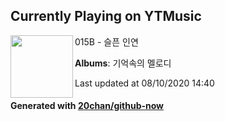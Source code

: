 ## Currently Playing on YTMusic

[<img align="left" width="100" src="https://lh3.googleusercontent.com/R29yQZuCaK2TZDkeZhiEekqcCSyZN58k3bY7-tcKjaUhAqMdXtPUPQAOcX4FBeLL1SqZy9AOsHHZhmfG">](https://music.youtube.com/channel/UC_8W0BtpDDAufJdDpjq4OOQ)

015B - 슬픈 인연

**Albums**: 기억속의 멜로디

Last updated at 08/10/2020 14:40

#### Generated with [20chan/github-now](https://github.com/20chan/github-now)


<!--
**20chan/20chan** is a ✨ _special_ ✨ repository because its `README.md` (this file) appears on your GitHub profile.

Here are some ideas to get you started:

- 🔭 I’m currently working on ...
- 🌱 I’m currently learning ...
- 👯 I’m looking to collaborate on ...
- 🤔 I’m looking for help with ...
- 💬 Ask me about ...
- 📫 How to reach me: ...
- 😄 Pronouns: ...
- ⚡ Fun fact: ...
-->
